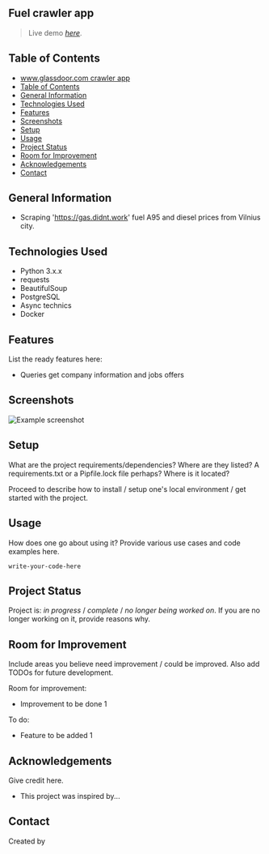 ## Fuel crawler app

> Live demo [_here_](https://www.example.com). <!-- If you have the project hosted somewhere, include the link here. -->

## Table of Contents

- [www.glassdoor.com crawler app](#wwwglassdoorcom-crawler-app)
- [Table of Contents](#table-of-contents)
- [General Information](#general-information)
- [Technologies Used](#technologies-used)
- [Features](#features)
- [Screenshots](#screenshots)
- [Setup](#setup)
- [Usage](#usage)
- [Project Status](#project-status)
- [Room for Improvement](#room-for-improvement)
- [Acknowledgements](#acknowledgements)
- [Contact](#contact)
<!-- * [License](#license) -->

## General Information

- Scraping 'https://gas.didnt.work' fuel A95 and diesel prices from Vilnius city.

<!-- You don't have to answer all the questions - just the ones relevant to your project. -->

## Technologies Used

- Python 3.x.x
- requests
- BeautifulSoup
- PostgreSQL
- Async technics
- Docker

## Features

List the ready features here:

- Queries get company information and jobs offers

## Screenshots

![Example screenshot](./img/screenshot.png)

<!-- If you have screenshots you'd like to share, include them here. -->

## Setup

What are the project requirements/dependencies? Where are they listed? A requirements.txt or a Pipfile.lock file perhaps? Where is it located?

Proceed to describe how to install / setup one's local environment / get started with the project.

## Usage

How does one go about using it?
Provide various use cases and code examples here.

`write-your-code-here`

## Project Status

Project is: _in progress_ / _complete_ / _no longer being worked on_. If you are no longer working on it, provide reasons why.

## Room for Improvement

Include areas you believe need improvement / could be improved. Also add TODOs for future development.

Room for improvement:

- Improvement to be done 1

To do:

- Feature to be added 1

## Acknowledgements

Give credit here.

- This project was inspired by...

## Contact

Created by

<!-- Optional -->
<!-- ## License -->
<!-- This project is open source and available under the [... License](). -->

<!-- You don't have to include all sections - just the one's relevant to your project -->
